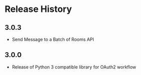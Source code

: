 # Release History

## 3.0.3
* Send Message to a Batch of Rooms API

## 3.0.0
* Release of Python 3 compatible library for OAuth2 workflow
